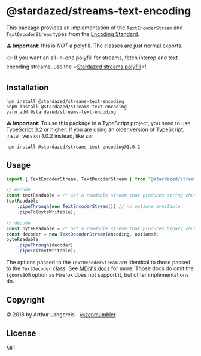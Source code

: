 @stardazed/streams-text-encoding
================================
This package provides an implementation of the `TextEncoderStream` and `TextDecoderStream`
types from the [Encoding Standard](https://encoding.spec.whatwg.org/).

**⚠️ Important**: this is _NOT_ a polyfill. The classes are just normal exports.

👉 If you want an all-in-one polyfill for streams, fetch interop and text encoding streams,
use the ⭐️[Stardazed streams polyfill](https://www.npmjs.com/package/@stardazed/streams-polyfill)⭐️!

Installation
------------
```
npm install @stardazed/streams-text-encoding
pnpm install @stardazed/streams-text-encoding
yarn add @stardazed/streams-text-encoding
```

**⚠️ Important**: To use this package in a TypeScript project, you need to use
TypeScript 3.2 or higher. If you are using an older version of TypeScript, install
version 1.0.2 instead, like so:
```
npm install @stardazed/streams-text-encoding@1.0.2
```

Usage
-----
```js
import { TextEncoderStream, TextDecoderStream } from "@stardazed/streams-text-encoding";

// encode
const textReadable = /* Get a readable stream that produces string chunks */;
textReadable
    .pipeThrough(new TextEncoderStream()) // no options available
    .pipeTo(byteWritable);

// decode
const byteReadable = /* Get a readable stream that produces binary chunks */;
const decoder = new TextDecoderStream(encoding, options);
byteReadable
    .pipeThrough(decoder)
    .pipeTo(textWritable);
```

The options passed to the `TextDecoderStream` are identical to those passed to the
`TextDecoder` class. See [MDN's docs](https://developer.mozilla.org/en-US/docs/Web/API/TextDecoder/TextDecoder)
for more. Those docs do omit the `ignoreBOM` option as Firefox does not support it,
but other implementations do.

Copyright
---------
© 2018 by Arthur Langereis - [@zenmumbler](https://twitter.com/zenmumbler)

License
-------
MIT
